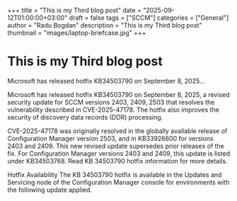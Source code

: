 +++
title = "This is my Third blog post"
date = "2025-09-12T01:00:00+03:00"
draft = false
tags = ["SCCM"]
categories = ["General"]
author = "Radu Bogdan"
description = "This is my Third blog post"
thumbnail = "images/laptop-briefcase.jpg"
+++


# This is my Third blog post

Microsoft has released hotfix KB34503790 on September 8, 2025...

Microsoft has released hotfix KB34503790 on September 8, 2025, a revised security update for SCCM versions 2403, 2409, 2503 that resolves the vulnerability described in CVE-2025-47178. The hotfix also improves the security of discovery data records (DDR) processing.

CVE-2025-47178 was originally resolved in the globally available release of Configuration Manager version 2503, and in KB33926600 for versions 2403 and 2409. This new revised update supersedes prior releases of the fix. For Configuration Manager versions 2403 and 2409, this update is listed under KB34503768. Read KB 34503790 hotfix information for more details.

Hotfix Availability
The KB 34503790 hotfix is available in the Updates and Servicing node of the Configuration Manager console for environments with the following update applied.


